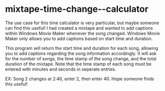 # mixtape-time-change--calculator

The use case for this time calculator is very particular, but maybe someone can find this useful! I had created a mixtape and wanted to add captions within Windows Movie Maker whenever the song changed. Windows Movie Maker only allows you to add captions based on start time and duration.
  
This program will return the start time and duration for each song, allowing you to add captions regarding the song information accordingly. It will ask for the number of songs, the time stamp of the song change, and the total duration of the mixtape. Note that the time stamp of each song must be entered with minutes and seconds in seperate entries. 
  
  EX: Song 2 changes at 2:40, enter 2, then enter 40. Hope someone finds this useful!
